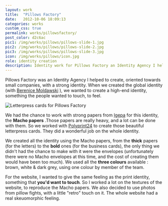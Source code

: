 ```yaml
---
layout: work
title:  "Pillows Factory"
date:   2012-10-06 18:09:13
categories: works
custom_css: true
permalink: works/pillowsfactory/
post_color: d2c6ac
pic1: /img/works/pillows/pillows-slide-1.jpg
pic2: /img/works/pillows/pillows-slide-2.jpg
pic3: /img/works/pillows/pillows-slide-3.jpg
icon: /img/works/pillows/icon.jpg
role: identity creation
description: Identity work for Pillows Factory an Identity Agency I helped to create, oriented towards small companies
---
```


Pillows Factory was an Identity Agency I helped to create, oriented towards small companies, with a strong identity. When we created the global identity (with [Berenice Moldawski](http://be.linkedin.com/pub/berenice-moldawski/75/a10/53) ), we wanted to create a high-end identity, something the people wanted to touch, to feel.

<img src="../../img/works/pillows/pillows-cards.jpg" alt="Letterpress cards for Pillows Factory" class="left" />

We had the chance to work with strong papers from [Igepa](http://www.igepa.be/nl) for this identity, the **Macho papers** .Those papers are really heavy, and a lot can be done with them. So we worked with [Polyprint24](http://polyprint24.tumblr.com) to create those beautiful letterpress cards. They did a wonderful job on the whole identity.

We created all the identity using the Macho papers, from the **thick** papers (for the letters) to the **bold** ones (for the business cards), the only thing we didn't had the chance to make with it were the envelopes (unfortunately there were no Macho envelopes at this time, and the cost of creating them would have been too much). We used all the **three colours** available : brown, white & dark grey, using one colour by member of the team.

For the website, I wanted to give the same feeling as the print identity, something that **you'd want to touch**. So I worked a lot on the textures of the website, to reproduce the Macho papers. We also decided to use photos from pillow fights, with a little "retro" touch on it. The whole website had a real skeuomorphic feeling.
